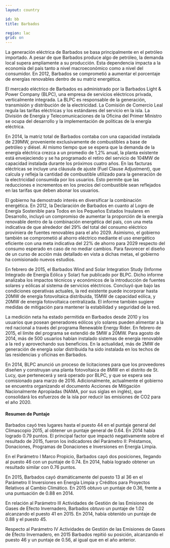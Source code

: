 ```yaml
---
layout: country

id: bb
title: Barbados

region: lac
grid: on
---
```

La generación eléctrica de Barbados se basa principalmente en el petróleo importado. A pesar de que Barbados produce algo de petróleo, la demanda local supera ampliamente a su producción. Esta dependencia impacta a la economía del país tanto a nivel macroeconómico como a nivel del consumidor. En 2012, Barbados se comprometió a aumentar el porcentaje de energías renovables dentro de su matriz energética. 

El mercado eléctrico de Barbados es administrado por la Barbados Light & Power Company (BLPC), una empresa de servicios eléctricos privada, verticalmente integrada. La BLPC es responsable de la generación, transmisión y distribución de la electricidad. La Comisión de Comercio Leal regula las tarifas eléctricas y los estándares del servicio en la isla. La División de Energía y Telecomunicaciones de la Oficina del Primer Ministro se ocupa del desarrollo y la implementación de políticas de la energía eléctrica.

En 2014, la matriz total de Barbados contaba con una capacidad instalada de 239MW, proveniente exclusivamente de combustibles a base de petróleo y diésel. Al mismo tiempo que se espera que la demanda de la energía eléctrica crezca a un promedio de 1,2% anual, la planta existente está envejeciendo y se ha programado el retiro del servicio de 104MW de capacidad instalada durante los próximos cuatro años. En las facturas eléctricas se incluye una cláusula de ajuste (Fuel Clause Adjustment), que calcula y refleja la cantidad de combustible utilizado para la generación de la electricidad consumida por los usuarios. Esto permite que las reducciones e incrementos en los precios del combustible sean reflejados en las tarifas que deben abonar los usuarios.

El gobierno ha demostrado interés en diversificar la combinación energética. En 2012, la Declaración de Barbados en cuanto al Logro de Energía Sostenible para Todos en los Pequeños Estados Insulares en Desarrollo, incluyó un compromiso de aumentar la proporción de la energía renovable dentro de la combinación energética del país, con una meta indicativa de que alrededor del 29% del total del consumo eléctrico  proviniera de fuentes renovables para el año 2029. Asimismo, el gobierno también se comprometió al ahorro eléctrico mediante el uso energético eficiente con una meta indicativa del 22% de ahorro para 2029 respecto del consumo esperado en caso de no mediar cambios. Para favorecer el diseño de un curso de acción más detallado en vista a dichas metas, el gobierno ha comisionado nuevos estudios.

En febrero de 2015, el Barbados Wind and Solar Integration Study (Informe Integrado de Energía Eólica y Solar) fue publicado por BLPC. Dicho informe analizaba los impactos técnicos y económicos de la introducción de fuentes solares y eólicas al sistema de servicios eléctricos. Concluyó que bajo las condiciones operativas actuales, la red existente puede incorporar hasta 20MW de energía fotovoltaica distribuida, 15MW de capacidad eólica, y 20MW de energía fotovoltaica centralizada. El informe también sugiere medidas de mitigación para mantener la estabilidad y seguridad de la red.

La medición neta ha estado permitida en Barbados desde 2010 y los usuarios que posean generadores eólicos y/o solares pueden alimentar a la red nacional a través del programa Renewable Energy Rider. En febrero de 2015, el límite del programa se extendió de 5MW a 20MW. Para agosto de 2014, más de 500 usuarios habían instalado sistemas de energía renovable a la red y aprovechando sus beneficios. En la actualidad, más de 2MW de generación de energía solar distribuida ha sido instalada en los techos de las residencias y oficinas en Barbados.

En 2014, BLPC anunció un proceso de licitaciones para que los proveedores diseñen y construyan una planta fotovoltaica de 8MW en el distrito de St. Lucy, que pertenecerá y será operado por BLPC, y que se espera sea comisionado para marzo de 2016. Adicionalmente, actualmente el gobierno se encuentra organizando el documento Acciones de Mitigación Nacionalmente Apropiadas (NAMA, por sus siglas en inglés), que consolidará los esfuerzos de la isla por reducir las emisiones de CO2 para el año 2020.

#### Resumen de Puntaje

Barbados cayó tres lugares hasta el puesto 44 en el puntaje general del Climascopio 2015, al obtener un puntaje general de 0.64. En 2014 había logrado 0.79 puntos. 
El principal factor que impactó negativamente sobre el resultado de 2015, fueron los indicadores del Parámetro II: Préstamos, Donaciones, Programas de Donaciones e Inversiones en Energía Limpia. 

En el Parámetro I Marco Propicio, Barbados cayó dos posiciones, llegando al puesto 46 con un puntaje de 0.74. En 2014, había logrado obtener un resultado similar con 0.76 puntos.

En 2015, Barbados cayó dramáticamente del puesto 13 al 36 en el Parámetro II Inversiones en Energía Limpia y Créditos para Proyectos Relativos al Cambio Climático. En 2015 obtuvo un puntaje de 0.36, frente a una puntuación de 0.88 en 2014.

En relación al Parámetro III Actividades de Gestión de las Emisiones de Gases de Efecto Invernadero, Barbados obtuvo un puntaje de 1.02 alcanzando el puesto 41 en 2015. En 2014, había obtenido un puntaje de 0.88 y el puesto 45.

Respecto al Parámetro IV Actividades de Gestión de las Emisiones de Gases de Efecto Invernadero, en 2015 Barbados repitió su posición, alcanzando el puesto 46 y un puntaje de 0.56, al igual que en el año anterior.
